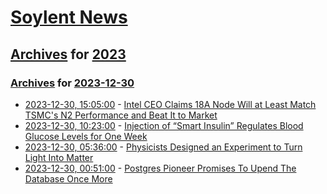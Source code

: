 # [Soylent News](../../../README.md)

## [Archives](../../index.md) for [2023](../index.md)

### [Archives](../../index.md) for [2023-12-30](index.md)

* [2023-12-30, 15:05:00](https://soylentnews.org/article.pl?sid=23/12/29/2137227&from=rss) - [Intel CEO Claims 18A Node Will at Least Match TSMC's N2 Performance and Beat It to Market](https://soylentnews.org/article.pl?sid=23/12/29/2137227&from=rss)
* [2023-12-30, 10:23:00](https://soylentnews.org/article.pl?sid=23/12/29/045209&from=rss) - [Injection of “Smart Insulin” Regulates Blood Glucose Levels for One Week](https://soylentnews.org/article.pl?sid=23/12/29/045209&from=rss)
* [2023-12-30, 05:36:00](https://soylentnews.org/article.pl?sid=23/12/29/0356234&from=rss) - [Physicists Designed an Experiment to Turn Light Into Matter](https://soylentnews.org/article.pl?sid=23/12/29/0356234&from=rss)
* [2023-12-30, 00:51:00](https://soylentnews.org/article.pl?sid=23/12/29/0349240&from=rss) - [Postgres Pioneer Promises To Upend The Database Once More](https://soylentnews.org/article.pl?sid=23/12/29/0349240&from=rss)
